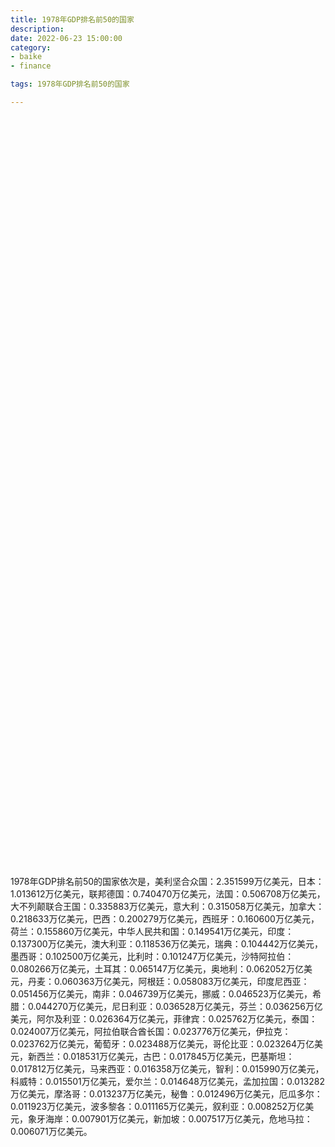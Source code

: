 ```yaml
---
title: 1978年GDP排名前50的国家
description:
date: 2022-06-23 15:00:00
category:
- baike
- finance

tags: 1978年GDP排名前50的国家

---
```


<!-- 引入刚刚下载的 ECharts 文件 -->
<script src="/assets/js/charts/echarts.min.js"></script>

<!-- 为 ECharts 准备一个定义了宽高的 DOM -->
<div id="myChart" style="width: 100%;height:1200px;"></div>

<div>
<p class="paragraph">1978年GDP排名前50的国家依次是，美利坚合众国：2.351599万亿美元，日本：1.013612万亿美元，联邦德国：0.740470万亿美元，法国：0.506708万亿美元，大不列颠联合王国：0.335883万亿美元，意大利：0.315058万亿美元，加拿大：0.218633万亿美元，巴西：0.200279万亿美元，西班牙：0.160600万亿美元，荷兰：0.155860万亿美元，中华人民共和国：0.149541万亿美元，印度：0.137300万亿美元，澳大利亚：0.118536万亿美元，瑞典：0.104442万亿美元，墨西哥：0.102500万亿美元，比利时：0.101247万亿美元，沙特阿拉伯：0.080266万亿美元，土耳其：0.065147万亿美元，奥地利：0.062052万亿美元，丹麦：0.060363万亿美元，阿根廷：0.058083万亿美元，印度尼西亚：0.051456万亿美元，南非：0.046739万亿美元，挪威：0.046523万亿美元，希腊：0.044270万亿美元，尼日利亚：0.036528万亿美元，芬兰：0.036256万亿美元，阿尔及利亚：0.026364万亿美元，菲律宾：0.025762万亿美元，泰国：0.024007万亿美元，阿拉伯联合酋长国：0.023776万亿美元，伊拉克：0.023762万亿美元，葡萄牙：0.023488万亿美元，哥伦比亚：0.023264万亿美元，新西兰：0.018531万亿美元，古巴：0.017845万亿美元，巴基斯坦：0.017812万亿美元，马来西亚：0.016358万亿美元，智利：0.015990万亿美元，科威特：0.015501万亿美元，爱尔兰：0.014648万亿美元，孟加拉国：0.013282万亿美元，摩洛哥：0.013237万亿美元，秘鲁：0.012496万亿美元，厄瓜多尔：0.011923万亿美元，波多黎各：0.011165万亿美元，叙利亚：0.008252万亿美元，象牙海岸：0.007901万亿美元，新加坡：0.007517万亿美元，危地马拉：0.006071万亿美元。</p>
</div>

<script>
    var chartDom = document.getElementById('myChart');
    var myChart = echarts.init(chartDom);
    var option;

    option = {
        title: {
            text: ''
        },
        tooltip: {
            trigger: 'axis',
            axisPointer: {
                type: 'shadow'
            }
        },
        legend: {},
        grid: {
            left: '0%',
            right: '0%',
            bottom: '3%',
            containLabel: true
        },
        xAxis: {
            type: 'value',
            boundaryGap: [0, 0.01]
        },
        yAxis: {
            type: 'category',
            data: ["危地马拉", "新加坡", "象牙海岸", "叙利亚", "波多黎各", "厄瓜多尔", "秘鲁", "摩洛哥", "孟加拉国", "爱尔兰", "科威特", "智利", "马来西亚", "巴基斯坦", "古巴", "新西兰", "哥伦比亚", "葡萄牙", "伊拉克", "阿拉伯联合酋长国", "泰国", "菲律宾", "阿尔及利亚", "芬兰", "尼日利亚", "希腊", "挪威", "南非", "印度尼西亚", "阿根廷", "丹麦", "奥地利", "土耳其", "沙特阿拉伯", "比利时", "墨西哥", "瑞典", "澳大利亚", "印度", "中华人民共和国", "荷兰", "西班牙", "巴西", "加拿大", "意大利", "大不列颠联合王国", "法国", "联邦德国", "日本", "美利坚合众国"]
        },
        series: [
            {
                itemStyle: {
                    color: "#00868B"
                },
                name: '（单位：万亿美元）',
                type: 'bar',
                data: [0.006071, 0.007517, 0.007901, 0.008252, 0.011165, 0.011923, 0.012496, 0.013237, 0.013282, 0.014648, 0.015501, 0.015990, 0.016358, 0.017812, 0.017845, 0.018531, 0.023264, 0.023488, 0.023762, 0.023776, 0.024007, 0.025762, 0.026364, 0.036256, 0.036528, 0.044270, 0.046523, 0.046739, 0.051456, 0.058083, 0.060363, 0.062052, 0.065147, 0.080266, 0.101247, 0.102500, 0.104442, 0.118536, 0.137300, 0.149541, 0.155860, 0.160600, 0.200279, 0.218633, 0.315058, 0.335883, 0.506708, 0.740470, 1.013612, 2.351599]
            }
        ]
    };

    option && myChart.setOption(option);

</script>
